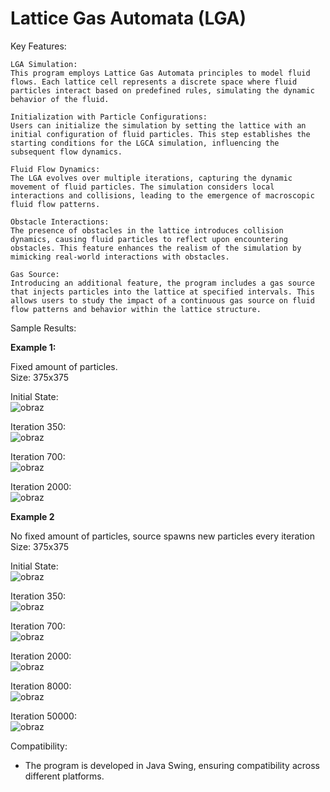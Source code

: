 # Lattice Gas Automata (LGA)
Key Features:

    LGA Simulation:
    This program employs Lattice Gas Automata principles to model fluid flows. Each lattice cell represents a discrete space where fluid particles interact based on predefined rules, simulating the dynamic behavior of the fluid.

    Initialization with Particle Configurations:
    Users can initialize the simulation by setting the lattice with an initial configuration of fluid particles. This step establishes the starting conditions for the LGCA simulation, influencing the subsequent flow dynamics.

    Fluid Flow Dynamics:
    The LGA evolves over multiple iterations, capturing the dynamic movement of fluid particles. The simulation considers local interactions and collisions, leading to the emergence of macroscopic fluid flow patterns.

    Obstacle Interactions:
    The presence of obstacles in the lattice introduces collision dynamics, causing fluid particles to reflect upon encountering obstacles. This feature enhances the realism of the simulation by mimicking real-world interactions with obstacles.

    Gas Source:
    Introducing an additional feature, the program includes a gas source that injects particles into the lattice at specified intervals. This allows users to study the impact of a continuous gas source on fluid flow patterns and behavior within the lattice structure.


Sample Results:

**Example 1:**

Fixed amount of particles.<br>
Size: 375x375

Initial State:<br>
![obraz](https://github.com/DominikSabat/Lattice-Gas-Automata/assets/60387429/8c4bb5f0-a747-4745-a18d-79fb06629321)

Iteration 350:<br>
![obraz](https://github.com/DominikSabat/Lattice-Gas-Automata/assets/60387429/18b352c1-512a-43b3-bf54-56eb2d2f076a)

Iteration 700:<br>
![obraz](https://github.com/DominikSabat/Lattice-Gas-Automata/assets/60387429/2154c319-0c63-48fc-9294-fc9e095ddce8)

Iteration 2000:<br>
![obraz](https://github.com/DominikSabat/Lattice-Gas-Automata/assets/60387429/0d376e6a-1a41-407a-8a89-b1a1e5c019be)

**Example 2**

No fixed amount of particles, source spawns new particles every iteration<br>
Size: 375x375

Initial State:<br>
![obraz](https://github.com/DominikSabat/Lattice-Gas-Automata/assets/60387429/109f0fb9-a4e1-4283-8d79-b4c1e2cc29d5)

Iteration 350:<br>
![obraz](https://github.com/DominikSabat/Lattice-Gas-Automata/assets/60387429/51050058-7e54-4670-9a87-368afdc3aa6b)

Iteration 700:<br>
![obraz](https://github.com/DominikSabat/Lattice-Gas-Automata/assets/60387429/0e841edf-62d7-4d63-9c2b-957703bcf7c3)

Iteration 2000:<br>
![obraz](https://github.com/DominikSabat/Lattice-Gas-Automata/assets/60387429/e4458e62-7423-430d-af00-40f5df5523cf)

Iteration 8000:<br>
![obraz](https://github.com/DominikSabat/Lattice-Gas-Automata/assets/60387429/a6713964-edbd-4e2b-a52c-a45b2a2c9b46)

Iteration 50000:<br>
![obraz](https://github.com/DominikSabat/Lattice-Gas-Automata/assets/60387429/52c86571-e725-4d2e-b496-30fcc67d6aca)

Compatibility:
- The program is developed in Java Swing, ensuring compatibility across different platforms.
